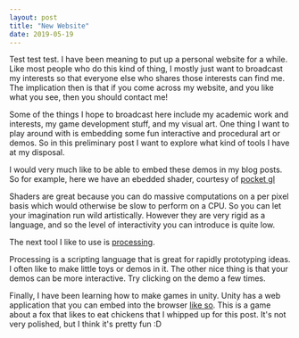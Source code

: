 ```yaml
---
layout: post
title: "New Website"
date: 2019-05-19
---
```


<style>
#canvas-container {
   width: 100%;
   text-align:center;
}

canvas {
   display: inline;
}
</style>

Test test test. I have been meaning to put up a personal website for a while. Like most people who do this kind of thing, I mostly just want to broadcast my interests so that everyone else who shares those interests can find me. The implication then is that if you come across my website, and you like what you see, then you should contact me! 

Some of the things I hope to broadcast here include my academic work and interests, my game development stuff, and my visual art. One thing I want to play around with is embedding some fun interactive and procedural art or demos. So in this preliminary post I want to explore what kind of tools I have at my disposal. 


I would very much like to be able to embed these demos in my blog posts. So for example, here we have an ebedded shader, courtesy of [pocket gl](http://pocket.gl/)

<!-- include the lib -->
<script src="https://cdn.rawgit.com/gportelli/pocket.gl/v1.2.3/dist/pocket.gl.min.js">
</script>

<!-- create a container -->
<div id="myContainer"></div>

<script> new PocketGL("myContainer", "/shaders/demo/params.js","/shaders/demo/"); </script>

Shaders are great because you can do massive computations on a per pixel basis which would otherwise be slow to perform on a CPU. So you can let your imagination run wild artistically. However they are very rigid as a language, and so the level of interactivity you can introduce is quite low.

The next tool I like to use is [processing](https://processing.org/).

<script type="text/javascript" src="/processing/processing.js"></script>
<div id="canvas-container">
<canvas data-processing-sources="/processing/rubberDuck/Sept08_2018.pde"></canvas>
</div>

Processing is a scripting language that is great for rapidly prototyping ideas. I often like to make little toys or demos in it. The other nice thing is that your demos can be more interactive. Try clicking on the demo a few times.


Finally, I have been learning how to make games in unity. Unity has a web application that you can embed into the browser [like so](/UnityGames/FoxGame). This is a game about a fox that likes to eat chickens that I whipped up for this post. It's not very polished, but I think it's pretty fun :D